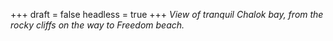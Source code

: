 
+++
draft = false
headless = true
+++
_View of tranquil Chalok bay, from the rocky cliffs on the way to Freedom beach._
